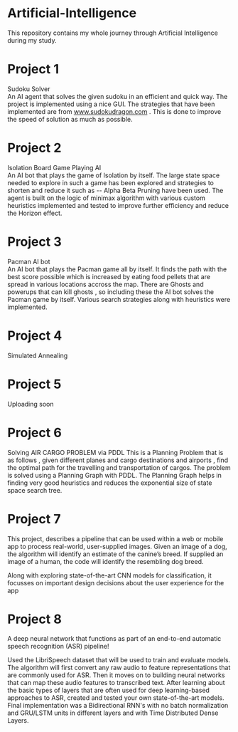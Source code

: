# Artificial-Intelligence<br>
This repository contains my whole journey through Artificial Intelligence during my study.<br>

# Project 1

Sudoku Solver<br>
An AI agent that solves the given sudoku in an efficient and quick way. The project is implemented using a nice GUI. The strategies that have been implemented are from www.sudokudragon.com . This is done to improve the speed of solution as much as possible. 

# Project 2

Isolation Board Game Playing AI<br>
An AI bot that plays the game of Isolation by itself. The large state space needed to explore in such a game has been explored and strategies to shorten and reduce it such as -- Alpha Beta Pruning have been used. The agent is built on the logic of minimax algorithm with various custom heuristics implemented and tested to improve further efficiency and reduce the Horizon effect.

# Project 3

Pacman AI bot<br>
An AI bot that plays the Pacman game all by itself. It finds the path with the best score possible which is increased by eating food pellets that are spread in various locations accross the map. There are Ghosts and powerups that can kill ghosts , so including these the AI bot solves the Pacman game by itself.
Various search strategies along with heuristics were implemented.

# Project 4
Simulated Annealing

# Project 5
Uploading soon

# Project 6

Solving AIR CARGO PROBLEM via PDDL
This is a Planning Problem that is as follows , given different planes and cargo destinations and airports , find the optimal path for the travelling and transportation of cargos.
The problem is solved using a Planning Graph with PDDL. The Planning Graph helps in finding very good heuristics and reduces the exponential size of state space search tree.

# Project 7
This project, describes a pipeline that can be used within a web or mobile app to process real-world, user-supplied images. Given an image of a dog, the algorithm will identify an estimate of the canine’s breed. If supplied an image of a human, the code will identify the resembling dog breed. 

Along with exploring state-of-the-art CNN models for classification, it focusses on important design decisions about the user experience for the app

# Project 8
A deep neural network that functions as part of an end-to-end automatic speech recognition (ASR) pipeline!

Used the LibriSpeech dataset that will be used to train and evaluate models. The algorithm will first convert any raw audio to feature representations that are commonly used for ASR. Then it moves on to building neural networks that can map these audio features to transcribed text. After learning about the basic types of layers that are often used for deep learning-based approaches to ASR, created and tested your own state-of-the-art models. 
Final implementation was a Bidirectional RNN's with no batch normalization and GRU/LSTM units in different layers and with Time Distributed Dense Layers.


